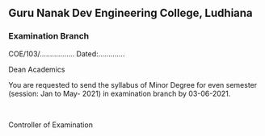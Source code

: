## Guru Nanak Dev Engineering College, Ludhiana
### Examination Branch

COE/103/.................	Dated:.............

Dean Academics

You are requested to send the syllabus of Minor Degree for even semester (session: Jan to May- 2021) in examination branch by 03-06-2021.  

</br>

Controller of Examination
